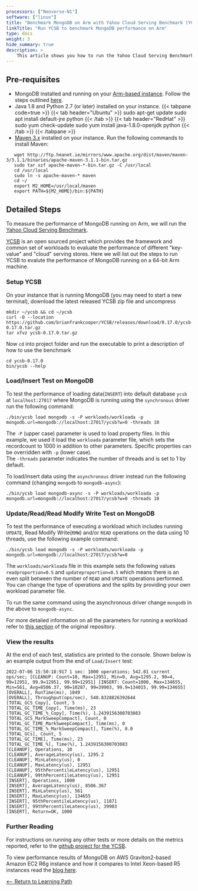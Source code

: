 ```yaml
---
processors: ["Neoverse-N1"]
software: ["linux"]
title: "Benchmark MongoDB on Arm with Yahoo Cloud Serving Benchmark (YCSB)"
linkTitle: "Run YCSB to benchmark MongoDB performance on Arm"
type: docs
weight: 3
hide_summary: true
description: >
    This article shows you how to run the Yahoo Cloud Serving Benchmark on MongoDB to measure performance, such as latency and throughput.
---
```


## Pre-requisites

* MongoDB installed and running on your [Arm-based instance](/cloud/platforms). Follow the steps outlined [here](/cloud/mongodb/install).
* Java 1.8 and Python 2.7 (or later) installed on your instance.
{{< tabpane code=true >}}
  {{< tab header="Ubuntu" >}}
sudo apt-get update
sudo apt install default-jre python
{{< /tab >}}
{{< tab header="RedHat" >}}
sudo yum check-update
sudo yum install java-1.8.0-openjdk python
{{< /tab >}}
{{< /tabpane >}}
* [Maven 3.x](https://maven.apache.org/index.html) installed on your instance. Run the following commands to install Maven:
```console
   wget http://ftp.heanet.ie/mirrors/www.apache.org/dist/maven/maven-3/3.1.1/binaries/apache-maven-3.1.1-bin.tar.gz
   sudo tar xzf apache-maven-*-bin.tar.gz -C /usr/local
   cd /usr/local
   sudo ln -s apache-maven-* maven
   cd ~/
   export M2_HOME=/usr/local/maven
   export PATH=${M2_HOME}/bin:${PATH}
```
## Detailed Steps

To measure the performance of MongoDB running on Arm, we will run the [Yahoo Cloud Serving Benchmark](http://github.com/brianfrankcooper/YCSB).

[YCSB](https://research.yahoo.com/news/yahoo-cloud-serving-benchmark/) is an open sourced project which provides the framework and common set of workloads to evaluate the performance of different "key-value" and "cloud" serving stores. Here we will list out the steps to run YCSB to evalute the performance of MongoDB running on a 64-bit Arm machine.

### Setup YCSB 

On your instance that is running MongoDB (you may need to start a new terminal), download the latest released YCSB zip file and uncompress

```console
mkdir ~/ycsb && cd ~/ycsb
curl -O --location https://github.com/brianfrankcooper/YCSB/releases/download/0.17.0/ycsb-0.17.0.tar.gz
tar xfvz ycsb-0.17.0.tar.gz
```
Now `cd` into project folder and run the executable to print a description of how to use the benchmark
```console
cd ycsb-0.17.0
bin/ycsb --help
```

### Load/Insert Test on MongoDB

To test the performance of loading data(`INSERT`) into default database `ycsb` at `localhost:27017` where MongoDB is running using the `synchronous` driver run the following command:
```console
./bin/ycsb load mongodb -s -P workloads/workloada -p mongodb.url=mongodb://localhost:27017/ycsb?w=0 -threads 10
```
The `-P` (upper case) parameter is used to load property files. In this example, we used it load the `workloada` parameter file, which sets the recordcount to 1000 in addition to other parameters. Specific properties can be overridden with `-p` (lower case).\
The `-threads` parameter indicates the number of threads and is set to 1 by default.

To load/insert data using the `asynchronous` driver instead run the following command (changing `mongodb` to `mongodb-async`):
```console
./bin/ycsb load mongodb-async -s -P workloads/workloada -p mongodb.url=mongodb://localhost:27017/ycsb?w=0 -threads 10
```

### Update/Read/Read Modify Write Test on MongoDB

To test the performance of executing a workload which includes running `UPDATE`, Read Modify Write(`RMW`) and/or `READ` operations on the data using 10 threads, use the following example command:

```console
./bin/ycsb load mongodb -s -P workloads/workloada -p mongodb.url=mongodb://localhost:27017/ycsb?w=0
```
The `workloads/workloada` file in this example sets the following values `readproportion=0.5` and  `updateproportion=0.5` which means there is an even split between the number of `READ` and `UPDATE` operations performed. You can change the type of operations and the splits by providing your own workload parameter file.

To run the same command using the asynchronous driver change `mongodb` in the above to `mongodb-async`. 

For more detailed information on all the parameters for running a workload refer to [this section](https://github.com/brianfrankcooper/YCSB/wiki/Running-a-Workload) of the original repository.

### View the results

At the end of each test, statistics are printed to the console. Shown below is an example output from the end of `Load/Insert` test:
```
2022-07-06 15:50:18:917 1 sec: 1000 operations; 542.01 current ops/sec; [CLEANUP: Count=10, Max=12951, Min=0, Avg=1295.2, 90=4, 99=12951, 99.9=12951, 99.99=12951] [INSERT: Count=1000, Max=134655, Min=561, Avg=8506.37, 90=10287, 99=39903, 99.9=134015, 99.99=134655]
[OVERALL], RunTime(ms), 1849
[OVERALL], Throughput(ops/sec), 540.8328826392644
[TOTAL_GCS_Copy], Count, 5
[TOTAL_GC_TIME_Copy], Time(ms), 23
[TOTAL_GC_TIME_%_Copy], Time(%), 1.2439156300703083
[TOTAL_GCS_MarkSweepCompact], Count, 0
[TOTAL_GC_TIME_MarkSweepCompact], Time(ms), 0
[TOTAL_GC_TIME_%_MarkSweepCompact], Time(%), 0.0
[TOTAL_GCs], Count, 5
[TOTAL_GC_TIME], Time(ms), 23
[TOTAL_GC_TIME_%], Time(%), 1.2439156300703083
[CLEANUP], Operations, 10
[CLEANUP], AverageLatency(us), 1295.2
[CLEANUP], MinLatency(us), 0
[CLEANUP], MaxLatency(us), 12951
[CLEANUP], 95thPercentileLatency(us), 12951
[CLEANUP], 99thPercentileLatency(us), 12951
[INSERT], Operations, 1000
[INSERT], AverageLatency(us), 8506.367
[INSERT], MinLatency(us), 561
[INSERT], MaxLatency(us), 134655
[INSERT], 95thPercentileLatency(us), 11871
[INSERT], 99thPercentileLatency(us), 39903
[INSERT], Return=OK, 1000
```

### Further Reading

For instructions on running any other tests or more details on the metrics reported, refer to the [github project for the YCSB](https://github.com/brianfrankcooper/YCSB/wiki/).

To view performance results of MongoDB on AWS Graviton2-based Amazon EC2 R6g instance and how it compares to Intel Xeon-based R5 instances read the [blog here](https://community.arm.com/arm-community-blogs/b/operating-systems-blog/posts/mongodb-performance-on-aws-with-the-arm-graviton2).

[<-- Return to Learning Path](/cloud/mongodb/#sections)
